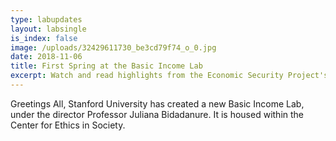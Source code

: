 ```yaml
---
type: labupdates
layout: labsingle
is_index: false
image: /uploads/32429611730_be3cd79f74_o_0.jpg
date: 2018-11-06
title: First Spring at the Basic Income Lab
excerpt: Watch and read highlights from the Economic Security Project's innaugural CASH Conference in San Francisco on October 19, 2017 .
---
```

Greetings All, Stanford University has created a new Basic Income Lab, under the director Professor Juliana Bidadanure. It is housed within the Center for Ethics in Society.